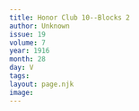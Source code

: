```yaml
---
title: Honor Club 10--Blocks 2
author: Unknown
issue: 19
volume: 7
year: 1916
month: 28
day: V
tags:
layout: page.njk
image:
---
```


